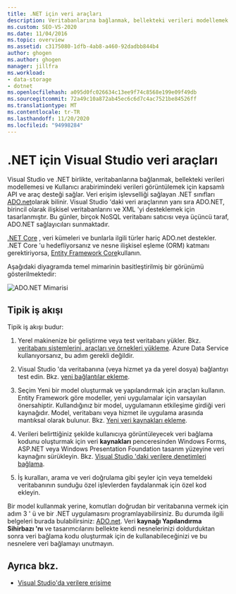 ```yaml
---
title: .NET için veri araçları
description: Veritabanlarına bağlanmak, bellekteki verileri modellemek ve Kullanıcı arabirimindeki verileri göstermek için API ve araç desteği sağlayan .NET için Visual Studio veri Araçları ' nı gözden geçirin.
ms.custom: SEO-VS-2020
ms.date: 11/04/2016
ms.topic: overview
ms.assetid: c3175080-1dfb-4ab8-a460-92dadbb844b4
author: ghogen
ms.author: ghogen
manager: jillfra
ms.workload:
- data-storage
- dotnet
ms.openlocfilehash: a095d0fc026634c13ee9f74c8568e199e09f49db
ms.sourcegitcommit: 72a49c10a872ab45ec6c6d7c4ac7521be84526ff
ms.translationtype: MT
ms.contentlocale: tr-TR
ms.lasthandoff: 11/20/2020
ms.locfileid: "94998284"
---
```

# <a name="visual-studio-data-tools-for-net"></a>.NET için Visual Studio veri araçları

Visual Studio ve .NET birlikte, veritabanlarına bağlanmak, bellekteki verileri modellemesi ve Kullanıcı arabirimindeki verileri görüntülemek için kapsamlı API ve araç desteği sağlar. Veri erişim işlevselliği sağlayan .NET sınıfları [ADO.net](/dotnet/framework/data/adonet/index)olarak bilinir. Visual Studio 'daki veri araçlarının yanı sıra ADO.NET, birincil olarak ilişkisel veritabanlarını ve XML 'yi desteklemek için tasarlanmıştır. Bu günler, birçok NoSQL veritabanı satıcısı veya üçüncü taraf, ADO.NET sağlayıcıları sunmaktadır.

[.NET Core](/dotnet/core/) , veri kümeleri ve bunlarla ilgili türler hariç ADO.net destekler. .NET Core 'u hedefliyorsanız ve nesne ilişkisel eşleme (ORM) katmanı gerektiriyorsa, [Entity Framework Core](/ef/core/)kullanın.

Aşağıdaki diyagramda temel mimarinin basitleştirilmiş bir görünümü gösterilmektedir:

![ADO.NET Mimarisi](../data-tools/media/raddata-ado-net-architecture-diagram.png)

## <a name="typical-workflow"></a>Tipik iş akışı

Tipik iş akışı budur:

1. Yerel makinenize bir geliştirme veya test veritabanı yükler. Bkz. [veritabanı sistemlerini, araçları ve örnekleri yükleme](../data-tools/installing-database-systems-tools-and-samples.md). Azure Data Service kullanıyorsanız, bu adım gerekli değildir.

2. Visual Studio 'da veritabanına (veya hizmet ya da yerel dosya) bağlantıyı test edin. Bkz. [yeni bağlantılar ekleme](../data-tools/add-new-connections.md).

3. Seçim Yeni bir model oluşturmak ve yapılandırmak için araçları kullanın. Entity Framework göre modeller, yeni uygulamalar için varsayılan önersahiptir. Kullandığınız bir model, uygulamanın etkileşime girdiği veri kaynağıdır. Model, veritabanı veya hizmet ile uygulama arasında mantıksal olarak bulunur. Bkz. [Yeni veri kaynakları ekleme](../data-tools/add-new-data-sources.md).

4. Verileri belirttiğiniz şekilde kullanıcıya görüntüleyecek veri bağlama kodunu oluşturmak için veri **kaynakları** penceresinden Windows Forms, ASP.NET veya Windows Presentation Foundation tasarım yüzeyine veri kaynağını sürükleyin. Bkz. [Visual Studio 'daki verilere denetimleri bağlama](../data-tools/bind-controls-to-data-in-visual-studio.md).

5. İş kuralları, arama ve veri doğrulama gibi şeyler için veya temeldeki veritabanının sunduğu özel işlevlerden faydalanmak için özel kod ekleyin.

Bir model kullanmak yerine, komutları doğrudan bir veritabanına vermek için adım 3 ' ü ve bir .NET uygulamasını programlayabilirsiniz. Bu durumda ilgili belgeleri burada bulabilirsiniz: [ADO.net](/dotnet/framework/data/adonet/index). Veri **kaynağı Yapılandırma Sihirbazı 'nı** ve tasarımcılarını bellekte kendi nesnelerinizi doldurduktan sonra veri bağlama kodu oluşturmak için de kullanabileceğinizi ve bu nesnelere veri bağlamayı unutmayın.

## <a name="see-also"></a>Ayrıca bkz.

- [Visual Studio'da verilere erişime](../data-tools/accessing-data-in-visual-studio.md)
